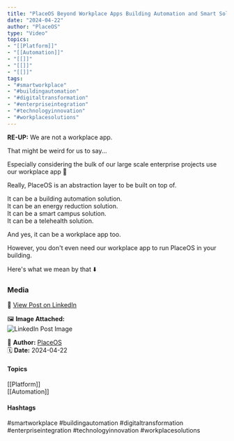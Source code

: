 ```yaml
---
title: "PlaceOS Beyond Workplace Apps Building Automation and Smart Solutions"  
date: "2024-04-22"  
author: "PlaceOS"  
type: "Video"  
topics:  
- "[[Platform]]"  
- "[[Automation]]"  
- "[[]]"  
- "[[]]"  
- "[[]]"  
tags:  
- "#smartworkplace"  
- "#buildingautomation"  
- "#digitaltransformation"  
- "#enterpriseintegration"  
- "#technologyinnovation"  
- "#workplacesolutions"
---
```

**RE-UP:** We are not a workplace app.

That might be weird for us to say...

Especially considering the bulk of our large scale enterprise projects use our workplace app 🤔

Really, PlaceOS is an abstraction layer to be built on top of.

It can be a building automation solution.  
It can be an energy reduction solution.  
It can be a smart campus solution.  
It can be a telehealth solution.

And yes, it can be a workplace app too.

However, you don't even need our workplace app to run PlaceOS in your building.

Here's what we mean by that ⬇️

### Media

🔗 [View Post on LinkedIn](https://www.linkedin.com/feed/update/urn:li:activity:7188007490792427520)  
  
🖼 **Image Attached:**  
![LinkedIn Post Image](https://media.licdn.com/dms/image/v2/D5605AQHv2G-jqYSXOQ/feedshare-thumbnail_720_1280/feedshare-thumbnail_720_1280/0/1713753794341?e=1742263200&v=beta&t=9tkzERKelStF_E9eHM2cic2IawFlxU11II7TCxjDpfc)  
  
👤 **Author:** [PlaceOS](https://www.linkedin.com/company/placeos/)  
🗓️ **Date:** 2024-04-22

#### Topics

[[Platform]]  
[[Automation]]  

#### Hashtags

#smartworkplace #buildingautomation #digitaltransformation #enterpriseintegration #technologyinnovation #workplacesolutions
